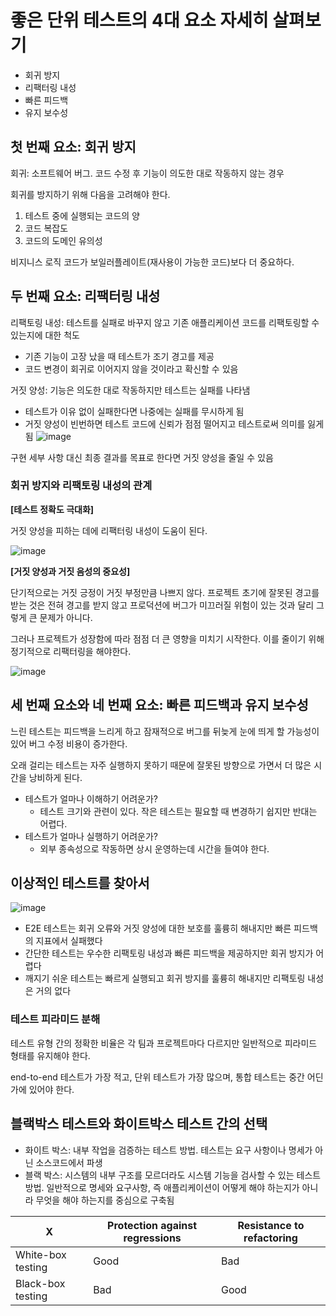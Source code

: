 # 좋은 단위 테스트의 4대 요소 자세히 살펴보기
- 회귀 방지
- 리팩터링 내성
- 빠른 피드백
- 유지 보수성

## 첫 번째 요소: 회귀 방지

회귀: 소프트웨어 버그. 코드 수정 후 기능이 의도한 대로 작동하지 않는 경우

회귀를 방지하기 위해 다음을 고려해야 한다.
1. 테스트 중에 실행되는 코드의 양
2. 코드 복잡도
3. 코드의 도메인 유의성

비지니스 로직 코드가 보일러플레이트(재사용이 가능한 코드)보다 더 중요하다.

## 두 번째 요소: 리팩터링 내성

리팩토링 내성: 테스트를 실패로 바꾸지 않고 기존 애플리케이션 코드를 리팩토링할 수 있는지에 대한 척도

- 기존 기능이 고장 났을 때 테스트가 조기 경고를 제공
- 코드 변경이 회귀로 이어지지 않을 것이라고 확신할 수 있음

거짓 양성: 기능은 의도한 대로 작동하지만 테스트는 실패를 나타냄

- 테스트가 이유 없이 실패한다면 나중에는 실패를 무시하게 됨
- 거짓 양성이 빈번하면 테스트 코드에 신뢰가 점점 떨어지고 테스트로써 의미를 잃게 됨
![image](https://user-images.githubusercontent.com/32327475/193532148-e390dc9a-2375-441f-abac-b029f0fc7e8d.png)


구현 세부 사항 대신 최종 결과를 목표로 한다면 거짓 양성을 줄일 수 있음

### 회귀 방지와 리팩토링 내성의 관계
**[테스트 정확도 극대화]** 

거짓 양성을 피하는 데에 리팩터링 내성이 도움이 된다.

![image](https://user-images.githubusercontent.com/32327475/193532205-264f9515-93e2-422c-a82a-243c2dbd8334.png)

**[거짓 양성과 거짓 음성의 중요성]**

단기적으로는 거짓 긍정이 거짓 부정만큼 나쁘지 않다. 프로젝트 초기에 잘못된 경고를 받는 것은 전혀 경고를 받지 않고 프로덕션에 버그가 미끄러질 위험이 있는 것과 달리 그렇게 큰 문제가 아니다. 

그러나 프로젝트가 성장함에 따라 점점 더 큰 영향을 미치기 시작한다. 이를 줄이기 위해 정기적으로 리팩터링을 해야한다.

![image](https://user-images.githubusercontent.com/32327475/193532346-89b8d4c1-d139-479c-8d04-b0cdaab3bb9b.png)


## 세 번째 요소와 네 번째 요소: 빠른 피드백과 유지 보수성

느린 테스트는 피드백을 느리게 하고 잠재적으로 버그를 뒤늦게 눈에 띄게 할 가능성이 있어 버그 수정 비용이 증가한다.

오래 걸리는 테스트는 자주 실행하지 못하기 때문에 잘못된 방향으로 가면서 더 많은 시간을 낭비하게 된다.

- 테스트가 얼마나 이해하기 어려운가?
  - 테스트 크기와 관련이 있다. 작은 테스트는 필요할 때 변경하기 쉽지만 반대는 어렵다.
- 테스트가 얼마나 실행하기 어려운가?
  - 외부 종속성으로 작동하면 상시 운영하는데 시간을 들여야 한다.

## 이상적인 테스트를 찾아서

![image](https://user-images.githubusercontent.com/32327475/193533147-19d7b994-30a5-49ba-bf90-a8804d7c1b48.png)

- E2E 테스트는 회귀 오류와 거짓 양성에 대한 보호를 훌륭히 해내지만 빠른 피드백의 지표에서 실패했다
- 간단한 테스트는 우수한 리팩토링 내성과 빠른 피드백을 제공하지만 회귀 방지가 어렵다
- 깨지기 쉬운 테스트는 빠르게 실행되고 회귀 방지를 훌륭히 해내지만 리팩토링 내성은 거의 없다

### 테스트 피라미드 분해

테스트 유형 간의 정확한 비율은 각 팀과 프로젝트마다 다르지만 일반적으로 피라미드 형태를 유지해야 한다. 

end-to-end 테스트가 가장 적고, 단위 테스트가 가장 많으며, 통합 테스트는 중간 어딘가에 있어야 한다.


## 블랙박스 테스트와 화이트박스 테스트 간의 선택

- 화이트 박스: 내부 작업을 검증하는 테스트 방법. 테스트는 요구 사항이나 명세가 아닌 소스코드에서 파생
- 블랙 박스: 시스템의 내부 구조를 모르더라도 시스템 기능을 검사할 수 있는 테스트 방법. 일반적으로 명세와 요구사항, 즉 애플리케이션이 어떻게 해야 하는지가 아니라 무엇을 해야 하는지를 중심으로 구축됨

| X | Protection against regressions | Resistance to refactoring | 
|---|---|---|
| White-box testing |	Good | Bad | 
|	Black-box testing |	Bad |	Good |	
